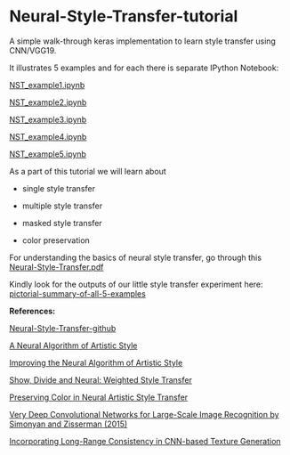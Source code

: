 # Neural-Style-Transfer-tutorial
A simple walk-through keras implementation to learn style transfer using CNN/VGG19.

It illustrates 5 examples and for each there is separate IPython Notebook:

[NST_example1.ipynb](https://github.com/Vishwa22/Neural-Style-Transfer-tutorial/blob/master/NST_example1.ipynb)

[NST_example2.ipynb](https://github.com/Vishwa22/Neural-Style-Transfer-tutorial/blob/master/NST_example2.ipynb)

[NST_example3.ipynb](https://github.com/Vishwa22/Neural-Style-Transfer-tutorial/blob/master/NST_example3.ipynb)

[NST_example4.ipynb](https://github.com/Vishwa22/Neural-Style-Transfer-tutorial/blob/master/NST_example4.ipynb)

[NST_example5.ipynb](https://github.com/Vishwa22/Neural-Style-Transfer-tutorial/blob/master/NST_example5.ipynb)

As a part of this tutorial we will learn about

* single style transfer

* multiple style transfer

* masked style transfer

* color preservation

For understanding the basics of neural style transfer, go through this [Neural-Style-Transfer.pdf](https://github.com/Vishwa22/Neural-Style-Transfer-tutorial/blob/master/Neural-Style-Transfer.pdf)

Kindly look for the outputs of our little style transfer experiment here: [pictorial-summary-of-all-5-examples](https://github.com/Vishwa22/Neural-Style-Transfer-tutorial/tree/master/pictorial-summary-of-all-5-examples)

**References:**

[Neural-Style-Transfer-github](https://github.com/titu1994/Neural-Style-Transfer)

[A Neural Algorithm of Artistic Style](http://arxiv.org/abs/1508.06576)

[Improving the Neural Algorithm of Artistic Style](https://arxiv.org/abs/1605.04603)

[Show, Divide and Neural: Weighted Style Transfer](http://cs231n.stanford.edu/reports/2016/pdfs/208_Report.pdf)

[Preserving Color in Neural Artistic Style Transfer](https://arxiv.org/abs/1606.05897)

[Very Deep Convolutional Networks for Large-Scale Image Recognition by Simonyan and Zisserman (2015)](https://arxiv.org/abs/1409.1556)

[Incorporating Long-Range Consistency in CNN-based Texture Generation](https://arxiv.org/abs/1606.01286)
